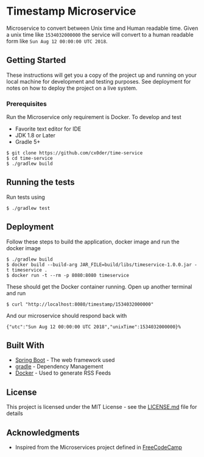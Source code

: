# Timestamp Microservice

Microservice to convert between Unix time and Human readable time. Given a unix time like `1534032000000` the service 
will convert to a human readable form like `Sun Aug 12 00:00:00 UTC 2018`.

## Getting Started

These instructions will get you a copy of the project up and running on your local machine for development and testing purposes. See deployment for notes on how to deploy the project on a live system.

### Prerequisites

Run the Microservice only requirement is Docker. To develop and test

* Favorite text editor for IDE
* JDK 1.8 or Later
* Gradle 5+

```
$ git clone https://github.com/cx0der/time-service
$ cd time-service
$ ./gradlew build
```

## Running the tests

Run tests using

```
$ ./gradlew test
```

## Deployment

Follow these steps to build the application, docker image and run the docker image

```
$ ./gradlew build
$ docker build --build-arg JAR_FILE=build/libs/timeservice-1.0.0.jar -t timeservice .
$ docker run -t --rm -p 8080:8080 timeservice
```

These should get the Docker container running. Open up another terminal and run

```
$ curl "http://localhost:8080/timestamp/1534032000000"
```

And our microservice should respond back with

```
{"utc":"Sun Aug 12 00:00:00 UTC 2018","unixTime":1534032000000}%
```

## Built With

* [Spring Boot](https://spring.io/) - The web framework used
* [gradle](https://gradle.org/) - Dependency Management
* [Docker](https://www.docker.com/) - Used to generate RSS Feeds

## License

This project is licensed under the MIT License - see the [LICENSE.md](LICENSE.md) file for details

## Acknowledgments

* Inspired from the Microservices project defined in [FreeCodeCamp](https://learn.freecodecamp.org/apis-and-microservices/apis-and-microservices-projects/timestamp-microservice)
